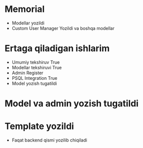 # Memorial
* Modellar yozildi
* Custom User Manager Yozildi va boshqa modellar 
# Ertaga qiladigan ishlarim 
* Umumiy tekshiruv True
* Modellar tekshiruvi True
* Admin Register
* PSQL Integration True
* Model yozish tugatildi
# Model va admin yozish tugatildi
# Template yozildi
* Faqat backend qismi yozilib chiqiladi 